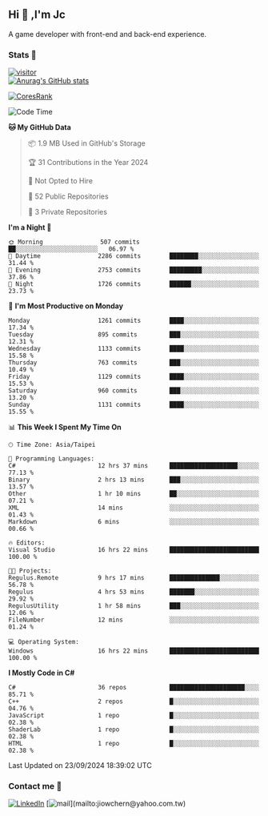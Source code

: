 ## Hi 👋 ,I'm Jc  

A game developer with front-end and back-end experience.  

### Stats  📝
[![visitor](https://visitor-badge.glitch.me/badge?page_id=jiowchern.jiowchern&style=flat-square&color=0088cc)](https://visitor-badge.glitch.me/badge?page_id=jiowchern.jiowchern&style=flat-square&color=0088cc)  
[![Anurag's GitHub stats](https://github-readme-stats.vercel.app/api?username=jiowchern&count_private=true&&show_icons=true)](https://github.com/anuraghazra/github-readme-stats)  
<!-- [![trophy](https://github-profile-trophy.vercel.app/?username=jiowchern)](https://github.com/ryo-ma/github-profile-trophy)   -->
[![CoresRank](https://cr-ss-service.azurewebsites.net/api/ScreenShot?widget=summary&username=jiowchern)](https://cr-ss-service.azurewebsites.net/api/ScreenShot?widget=summary&username=jiowchern)


<!--START_SECTION:waka-->
![Code Time](http://img.shields.io/badge/Code%20Time-1%2C159%20hrs%2049%20mins-blue)

**🐱 My GitHub Data** 

> 📦 1.9 MB Used in GitHub's Storage 
 > 
> 🏆 31 Contributions in the Year 2024
 > 
> 🚫 Not Opted to Hire
 > 
> 📜 52 Public Repositories 
 > 
> 🔑 3 Private Repositories 
 > 
**I'm a Night 🦉** 

```text
🌞 Morning                507 commits         ██░░░░░░░░░░░░░░░░░░░░░░░   06.97 % 
🌆 Daytime                2286 commits        ████████░░░░░░░░░░░░░░░░░   31.44 % 
🌃 Evening                2753 commits        █████████░░░░░░░░░░░░░░░░   37.86 % 
🌙 Night                  1726 commits        ██████░░░░░░░░░░░░░░░░░░░   23.73 % 
```
📅 **I'm Most Productive on Monday** 

```text
Monday                   1261 commits        ████░░░░░░░░░░░░░░░░░░░░░   17.34 % 
Tuesday                  895 commits         ███░░░░░░░░░░░░░░░░░░░░░░   12.31 % 
Wednesday                1133 commits        ████░░░░░░░░░░░░░░░░░░░░░   15.58 % 
Thursday                 763 commits         ███░░░░░░░░░░░░░░░░░░░░░░   10.49 % 
Friday                   1129 commits        ████░░░░░░░░░░░░░░░░░░░░░   15.53 % 
Saturday                 960 commits         ███░░░░░░░░░░░░░░░░░░░░░░   13.20 % 
Sunday                   1131 commits        ████░░░░░░░░░░░░░░░░░░░░░   15.55 % 
```


📊 **This Week I Spent My Time On** 

```text
🕑︎ Time Zone: Asia/Taipei

💬 Programming Languages: 
C#                       12 hrs 37 mins      ███████████████████░░░░░░   77.13 % 
Binary                   2 hrs 13 mins       ███░░░░░░░░░░░░░░░░░░░░░░   13.57 % 
Other                    1 hr 10 mins        ██░░░░░░░░░░░░░░░░░░░░░░░   07.21 % 
XML                      14 mins             ░░░░░░░░░░░░░░░░░░░░░░░░░   01.43 % 
Markdown                 6 mins              ░░░░░░░░░░░░░░░░░░░░░░░░░   00.66 % 

🔥 Editors: 
Visual Studio            16 hrs 22 mins      █████████████████████████   100.00 % 

🐱‍💻 Projects: 
Regulus.Remote           9 hrs 17 mins       ██████████████░░░░░░░░░░░   56.78 % 
Regulus                  4 hrs 53 mins       ███████░░░░░░░░░░░░░░░░░░   29.92 % 
RegulusUtility           1 hr 58 mins        ███░░░░░░░░░░░░░░░░░░░░░░   12.06 % 
FileNumber               12 mins             ░░░░░░░░░░░░░░░░░░░░░░░░░   01.24 % 

💻 Operating System: 
Windows                  16 hrs 22 mins      █████████████████████████   100.00 % 
```

**I Mostly Code in C#** 

```text
C#                       36 repos            █████████████████████░░░░   85.71 % 
C++                      2 repos             █░░░░░░░░░░░░░░░░░░░░░░░░   04.76 % 
JavaScript               1 repo              █░░░░░░░░░░░░░░░░░░░░░░░░   02.38 % 
ShaderLab                1 repo              █░░░░░░░░░░░░░░░░░░░░░░░░   02.38 % 
HTML                     1 repo              █░░░░░░░░░░░░░░░░░░░░░░░░   02.38 % 
```




 Last Updated on 23/09/2024 18:39:02 UTC
<!--END_SECTION:waka-->



### Contact me 💬
[![LinkedIn](https://img.shields.io/badge/-JiowchernChen-0077B5?style==flat-square&logo=LinkedIn&logoColor=white)](https://www.linkedin.com/in/jiowchern-chen-4aaa90b7/) [![mail](https://img.shields.io/badge/-jiowchern%40yahoo.com.tw-blueviolet?style=flat-square&logo=yahoo!)](mailto:jiowchern@yahoo.com.tw)    

<!-- [![Linkedin Badge](https://img.shields.io/badge/-LinkedIn-blue?style=flat-square&logo=Linkedin&logoColor=white&link=https://www.linkedin.com/in/jiowchern-chen-4aaa90b7/)](https://www.linkedin.com/in/jiowchern-chen-4aaa90b7/) -->


<!--
**jiowchern/jiowchern** is a ✨ _special_ ✨ repository because its `README.md` (this file) appears on your GitHub profile.

Here are some ideas to get you started:

- 🔭 I’m currently working on ...
- 🌱 I’m currently learning ...
- 👯 I’m looking to collaborate on ...
- 🤔 I’m looking for help with ...
- 💬 Ask me about ...
- 📫 How to reach me: ...
- 😄 Pronouns: ...
- ⚡ Fun fact: ...
-->

